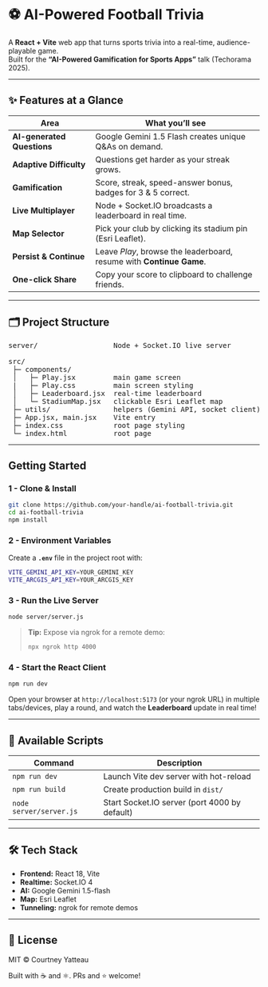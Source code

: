 # ⚽ AI-Powered Football Trivia

A **React + Vite** web app that turns sports trivia into a real-time, audience-playable game.  
Built for the **“AI-Powered Gamification for Sports Apps”** talk (Techorama 2025).

---

## ✨ Features at a Glance

| Area                   | What you’ll see                                                     |
|------------------------|---------------------------------------------------------------------|
| **AI-generated Questions** | Google Gemini 1.5 Flash creates unique Q&As on demand.         |
| **Adaptive Difficulty**    | Questions get harder as your streak grows.                      |
| **Gamification**           | Score, streak, speed-answer bonus, badges for 3 & 5 correct.     |
| **Live Multiplayer**       | Node + Socket.IO broadcasts a leaderboard in real time.         |
| **Map Selector**           | Pick your club by clicking its stadium pin (Esri Leaflet).      |
| **Persist & Continue**     | Leave *Play*, browse the leaderboard, resume with **Continue Game**. |
| **One-click Share**        | Copy your score to clipboard to challenge friends.             |

---

## 🗂 Project Structure
<pre>
server/                  Node + Socket.IO live server

src/
 ├─ components/
 │   ├─ Play.jsx         main game screen
 |   ├─ Play.css         main screen styling
 │   ├─ Leaderboard.jsx  real-time leaderboard
 │   └─ StadiumMap.jsx   clickable Esri Leaflet map
 ├─ utils/               helpers (Gemini API, socket client)
 ├─ App.jsx, main.jsx    Vite entry
 ├─ index.css            root page styling
 └─ index.html           root page
</pre>

---

## Getting Started

### 1 - Clone & Install

```bash
git clone https://github.com/your-handle/ai-football-trivia.git
cd ai-football-trivia
npm install
```

### 2 - Environment Variables

Create a **<code>.env</code>** file in the project root with:
```bash
VITE_GEMINI_API_KEY=YOUR_GEMINI_KEY
VITE_ARCGIS_API_KEY=YOUR_ARCGIS_KEY
```

### 3 - Run the Live Server

```bash
node server/server.js
```

> **Tip:** Expose via ngrok for a remote demo:
> ```bash
> npx ngrok http 4000
> ```

### 4 - Start the React Client

```bash
npm run dev
```

Open your browser at <code>http://localhost:5173</code> (or your ngrok URL) in multiple tabs/devices, play a round, and watch the **Leaderboard** update in real time!

---

## 🔧 Available Scripts

| Command                   | Description                                 |
|---------------------------|---------------------------------------------|
| <code>npm run dev</code>             | Launch Vite dev server with hot-reload      |
| <code>npm run build</code>           | Create production build in <code>dist/</code>          |
| <code>node server/server.js</code>   | Start Socket.IO server (port 4000 by default) |

---

## 🛠 Tech Stack

- **Frontend:** React 18, Vite  
- **Realtime:** Socket.IO 4  
- **AI:** Google Gemini 1.5-flash  
- **Map:** Esri Leaflet
- **Tunneling:** ngrok for remote demos  

---

## 📝 License

MIT © Courtney Yatteau

Built with ☕ and ⚛️.
PRs and ⭐ welcome!